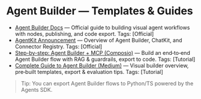 # Agent Builder — Templates & Guides

- [Agent Builder Docs](https://platform.openai.com/docs/guides/agent-builder) — Official guide to building visual agent workflows with nodes, publishing, and code export. Tags: [Official]
- [AgentKit Announcement](https://openai.com/index/introducing-agentkit/) — Overview of Agent Builder, ChatKit, and Connector Registry. Tags: [Official]
- [Step-by-step: Agent Builder + MCP (Composio)](https://composio.dev/blog/openai-agent-builder-step-by-step-guide-to-building-ai-agents-with-mcp) — Build an end‑to‑end Agent Builder flow with RAG & guardrails, export to code. Tags: [Tutorial]
- [Complete Guide to Agent Builder (Medium)](https://dibishks.medium.com/openai-agent-builder-a-complete-guide-to-building-ai-workflows-without-code-edd4cecd1beb) — Visual builder overview, pre‑built templates, export & evaluation tips. Tags: [Tutorial]

> Tip: You can export Agent Builder flows to Python/TS powered by the Agents SDK.
